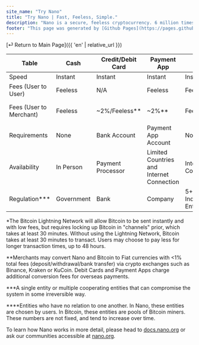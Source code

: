 ```yaml
---
site_name: "Try Nano"
title: "Try Nano | Fast, Feeless, Simple."
description: "Nano is a secure, feeless cryptocurrency. 6 million times greener than Bitcoin. As fast as a credit card. Experience Nano first-hand in under 5 minutes."
footer: "This page was generated by [Github Pages](https://pages.github.com). This site is not affiliated with [nano.org](https://nano.org)."
---
```


[⏎ Return to Main Page]({{ 'en' | relative_url }})

| Table | Cash | Credit/Debit Card | Payment App | Nano | Bitcoin |
| ----- | ---- | ----------------- | ----------- | ---- | ------- |
| Speed | Instant | Instant | Instant | Instant | 0.5+ Hours\* |
| Fees (User to User) | Feeless | N/A | Feeless | Feeless | Varies, Avg $10-30\* |
| Fees (User to Merchant) | Feeless | ~2%/Feeless\*\* | ~2%\*\* | Feeless\*\* | Varies, Avg $10-30\*/\*\* |
| Requirements | None | Bank Account | Payment App Account | None | None |
| Availability | In Person | Payment Processor | Limited Countries and Internet Connection | Internet Connection | Internet Connection |
| Regulation\*\*\* | Government | Bank | Company | 5+ Independent Entities\*\*\*\* | 4+ Independent Entities\*\*\*\* |

\*The Bitcoin Lightning Network will allow Bitcoin to be sent instantly and with low fees, but requires locking up Bitcoin in "channels" prior, which takes at least 30 minutes. Without using the Lightning Network, Bitcoin takes at least 30 minutes to transact. Users may choose to pay less for longer transaction times, up to 48 hours.

\*\*Merchants may convert Nano and Bitcoin to Fiat currencies with <1% total fees (deposit/withdrawal/bank transfer) via crypto exchanges such as Binance, Kraken or KuCoin. Debit Cards and Payment Apps charge additional conversion fees for overseas payments. 

\*\*\*A single entity or multiple cooperating entities that can compromise the system in some irreversible way.

\*\*\*\*Entities who have no relation to one another. In Nano, these entities are chosen by users. In Bitcoin, these entities are pools of Bitcoin miners. These numbers are not fixed, and tend to increase over time.

To learn how Nano works in more detail, please head to [docs.nano.org](https://docs.nano.org) or ask our communities accessible at [nano.org](https://nano.org).